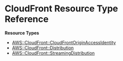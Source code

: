 # CloudFront Resource Type Reference<a name="AWS_CloudFront"></a>

**Resource Types**
+ [AWS::CloudFront::CloudFrontOriginAccessIdentity](aws-resource-cloudfront-cloudfrontoriginaccessidentity.md)
+ [AWS::CloudFront::Distribution](aws-resource-cloudfront-distribution.md)
+ [AWS::CloudFront::StreamingDistribution](aws-resource-cloudfront-streamingdistribution.md)
